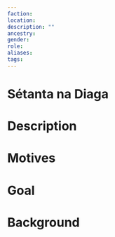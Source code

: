 ```yaml
---
faction:
location:
description: ""
ancestry:
gender:
role:
aliases:
tags:
---
```

# Sétanta na Diaga

# Description


# Motives



# Goal



# Background


